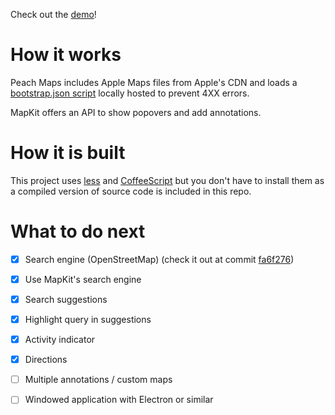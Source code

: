 Check out the [demo](https://sumolari.github.io/PeachMaps/)!

# How it works

Peach Maps includes Apple Maps files from Apple's CDN and loads a [bootstrap.json script](https://github.com/Sumolari/PeachMaps/blob/gh-pages/bootstrap.json) locally hosted to prevent 4XX errors.

MapKit offers an API to show popovers and add annotations.

# How it is built

This project uses [less](http://lesscss.org/) and [CoffeeScript](http://coffeescript.org/) but you don't have to install them as a compiled version of source code is included in this repo.

# What to do next

- [x] Search engine (OpenStreetMap) (check it out at commit [fa6f276](https://github.com/Sumolari/PeachMaps/commit/fa6f276ddff418bd477a36379d4d148401fb1b40))
- [x] Use MapKit's search engine
- [x] Search suggestions
- [x] Highlight query in suggestions
- [x] Activity indicator
- [x] Directions
- [ ] Multiple annotations / custom maps
- [ ] Windowed application with Electron or similar


